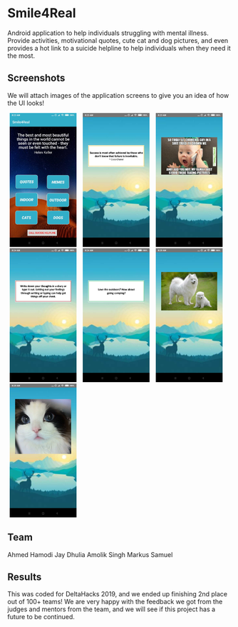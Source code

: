 # Smile4Real
Android application to help individuals struggling with mental illness. Provide activities, motivational quotes, cute cat and dog pictures, and even provides a hot link to a suicide helpline to help individuals when they need it the most.

## Screenshots
We will attach images of the application screens to give you an idea of how the UI looks!

<div align="left">
    <img src="/screenshots/home_page.png" width="150px" hspace="5"></img>
    <img src="/screenshots/quote.png" width="150px" hspace="5"></img>
    <img src="/screenshots/meme.png" width="150px" hspace="5"></img>
    <img src="/screenshots/indoors.png" width="150px" hspace="5"></img>
    <img src="/screenshots/outdoors.png" width="150px" hspace="5"></img>
    <img src="/screenshots/dog_pic.png" width="150px" hspace="5"></img>
    <img src="/screenshots/cat_pic.png" width="150px" hspace="5"></img>
</div>

## Team
Ahmed Hamodi
Jay Dhulia
Amolik Singh
Markus Samuel

## Results
This was coded for DeltaHacks 2019, and we ended up finishing 2nd place out of 100+ teams! We are very happy with the feedback we got from the judges and mentors from the team, and we will see if this project has a future to be continued.

